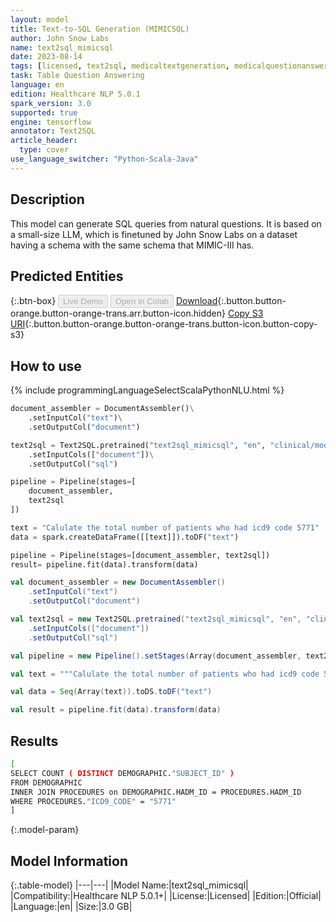 ```yaml
---
layout: model
title: Text-to-SQL Generation (MIMICSQL)
author: John Snow Labs
name: text2sql_mimicsql
date: 2023-08-14
tags: [licensed, text2sql, medicaltextgeneration, medicalquestionanswering, clinical, en, tensorflow]
task: Table Question Answering
language: en
edition: Healthcare NLP 5.0.1
spark_version: 3.0
supported: true
engine: tensorflow
annotator: Text2SQL
article_header:
  type: cover
use_language_switcher: "Python-Scala-Java"
---
```


## Description

This model can generate SQL queries from natural questions. It is based on a small-size LLM, which is finetuned by John Snow Labs on a dataset having a schema with the same schema that MIMIC-III has.


## Predicted Entities



{:.btn-box}
<button class="button button-orange" disabled>Live Demo</button>
<button class="button button-orange" disabled>Open in Colab</button>
[Download](https://s3.amazonaws.com/auxdata.johnsnowlabs.com/clinical/models/text2sql_mimicsql_en_5.0.1_3.0_1692034266037.zip){:.button.button-orange.button-orange-trans.arr.button-icon.hidden}
[Copy S3 URI](s3://auxdata.johnsnowlabs.com/clinical/models/text2sql_mimicsql_en_5.0.1_3.0_1692034266037.zip){:.button.button-orange.button-orange-trans.button-icon.button-copy-s3}

## How to use



<div class="tabs-box" markdown="1">
{% include programmingLanguageSelectScalaPythonNLU.html %}

```python
document_assembler = DocumentAssembler()\
    .setInputCol("text")\
    .setOutputCol("document")

text2sql = Text2SQL.pretrained("text2sql_mimicsql", "en", "clinical/models")\
    .setInputCols(["document"])\
    .setOutputCol("sql")

pipeline = Pipeline(stages=[
    document_assembler,
    text2sql 
])

text = "Calulate the total number of patients who had icd9 code 5771"
data = spark.createDataFrame([[text]]).toDF("text")

pipeline = Pipeline(stages=[document_assembler, text2sql])
result= pipeline.fit(data).transform(data)

```
```scala
val document_assembler = new DocumentAssembler()
    .setInputCol("text")
    .setOutputCol("document")

val text2sql = new Text2SQL.pretrained("text2sql_mimicsql", "en", "clinical/models")
    .setInputCols(["document"])
    .setOutputCol("sql")

val pipeline = new Pipeline().setStages(Array(document_assembler, text2sql ))

val text = """Calulate the total number of patients who had icd9 code 5771"""

val data = Seq(Array(text)).toDS.toDF("text")

val result = pipeline.fit(data).transform(data)


```
</div>

## Results

```bash
[
SELECT COUNT ( DISTINCT DEMOGRAPHIC."SUBJECT_ID" )
FROM DEMOGRAPHIC
INNER JOIN PROCEDURES on DEMOGRAPHIC.HADM_ID = PROCEDURES.HADM_ID
WHERE PROCEDURES."ICD9_CODE" = "5771"
]
```

{:.model-param}
## Model Information

{:.table-model}
|---|---|
|Model Name:|text2sql_mimicsql|
|Compatibility:|Healthcare NLP 5.0.1+|
|License:|Licensed|
|Edition:|Official|
|Language:|en|
|Size:|3.0 GB|
